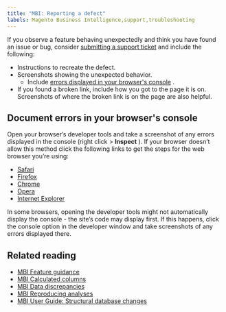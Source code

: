 ```yaml
---
title: "MBI: Reporting a defect"
labels: Magento Business Intelligence,support,troubleshooting
---
```


If you observe a feature behaving unexpectedly and think you have found an issue or bug, consider [submitting a support ticket](https://support.magento.com/hc/en-us/articles/360019088251) and include the following:

* Instructions to recreate the defect.
* Screenshots showing the unexpected behavior.
    * Include [errors displayed in your browser's console](https://support.magento.com/hc/en-us/articles/360016732711#browser_console) .
* If you found a broken link, include how you got to the page it is on. Screenshots of where the broken link is on the page are also helpful.

## Document errors in your browser's console

Open your browser’s developer tools and take a screenshot of any errors displayed in the console (right click > **Inspect** ). If your browser doesn’t allow this method click the following links to get the steps for the web browser you’re using:

* [Safari](http://www.technipages.com/mac-os-x-enable-web-inspector-in-safari)
* [Firefox](https://developer.mozilla.org/en-US/docs/Tools/Web_Console/Opening_the_Web_Console)
* [Chrome](https://developers.google.com/web/tools/chrome-devtools/?hl=en)
* [Opera](http://www.opera.com/dragonfly/documentation/)
* [Internet Explorer](https://msdn.microsoft.com/en-us/library/gg589512(v=vs.85).aspx#OpeningTools)

In some browsers, opening the developer tools might not automatically display the console - the site’s code may display first. If this happens, click the console option in the developer window and take screenshots of any errors displayed there.

## Related reading

* [MBI Feature guidance](https://support.magento.com/hc/en-us/articles/360016504792)
* [MBI Calculated columns](https://support.magento.com/hc/en-us/articles/360016505112)
* [MBI Data discrepancies](https://support.magento.com/hc/en-us/articles/360016505312)
* [MBI Reproducing analyses](https://support.magento.com/hc/en-us/articles/360016505592)
* [MBI User Guide: Structural database changes](https://support.magento.com/hc/en-us/articles/360016506112)

